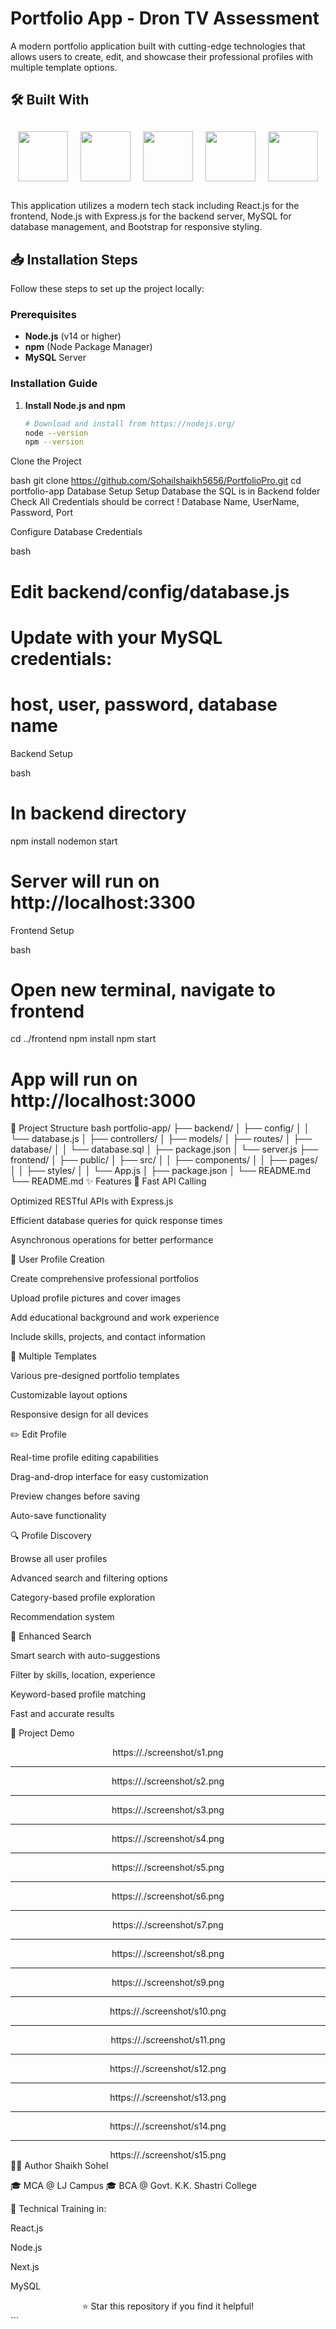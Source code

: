 # Portfolio App - Dron TV Assessment

A modern portfolio application built with cutting-edge technologies that allows users to create, edit, and showcase their professional profiles with multiple template options.

## 🛠️ Built With

<div align="center" style="display: flex; justify-content: center; gap: 20px; flex-wrap: wrap; margin: 30px 0;">
  <img src="https://cdn.jsdelivr.net/gh/devicons/devicon/icons/react/react-original.svg" width="80" height="80" />
  <img src="https://cdn.jsdelivr.net/gh/devicons/devicon/icons/nodejs/nodejs-original.svg" width="80" height="80" />
  <img src="https://cdn.jsdelivr.net/gh/devicons/devicon/icons/express/express-original.svg" width="80" height="80" />
  <img src="https://cdn.jsdelivr.net/gh/devicons/devicon/icons/mysql/mysql-original.svg" width="80" height="80" />
  <img src="https://cdn.jsdelivr.net/gh/devicons/devicon/icons/bootstrap/bootstrap-original.svg" width="80" height="80" />
</div>

This application utilizes a modern tech stack including React.js for the frontend, Node.js with Express.js for the backend server, MySQL for database management, and Bootstrap for responsive styling.

## 📥 Installation Steps

Follow these steps to set up the project locally:

### Prerequisites
- **Node.js** (v14 or higher)
- **npm** (Node Package Manager)
- **MySQL** Server

### Installation Guide

1. **Install Node.js and npm**
   ```bash
   # Download and install from https://nodejs.org/
   node --version
   npm --version
Clone the Project

bash
git clone https://github.com/Sohailshaikh5656/PortfolioPro.git
cd portfolio-app
Database Setup
Setup Database the SQL is in Backend folder Check All Credentials should be correct ! Database Name, UserName, Password, Port

Configure Database Credentials

bash
# Edit backend/config/database.js
# Update with your MySQL credentials:
# host, user, password, database name
Backend Setup

bash
# In backend directory
npm install
nodemon start
# Server will run on http://localhost:3300
Frontend Setup

bash
# Open new terminal, navigate to frontend
cd ../frontend
npm install
npm start
# App will run on http://localhost:3000
📁 Project Structure
bash
portfolio-app/
├── backend/
│   ├── config/
│   │   └── database.js
│   ├── controllers/
│   ├── models/
│   ├── routes/
│   ├── database/
│   │   └── database.sql
│   ├── package.json
│   └── server.js
├── frontend/
│   ├── public/
│   ├── src/
│   │   ├── components/
│   │   ├── pages/
│   │   ├── styles/
│   │   └── App.js
│   ├── package.json
│   └── README.md
└── README.md
✨ Features
🚀 Fast API Calling

Optimized RESTful APIs with Express.js

Efficient database queries for quick response times

Asynchronous operations for better performance

👤 User Profile Creation

Create comprehensive professional portfolios

Upload profile pictures and cover images

Add educational background and work experience

Include skills, projects, and contact information

🎨 Multiple Templates

Various pre-designed portfolio templates

Customizable layout options

Responsive design for all devices

✏️ Edit Profile

Real-time profile editing capabilities

Drag-and-drop interface for easy customization

Preview changes before saving

Auto-save functionality

🔍 Profile Discovery

Browse all user profiles

Advanced search and filtering options

Category-based profile exploration

Recommendation system

🔎 Enhanced Search

Smart search with auto-suggestions

Filter by skills, location, experience

Keyword-based profile matching

Fast and accurate results

📸 Project Demo
<div align="center">
https://./screenshot/s1.png


<hr />
https://./screenshot/s2.png


<hr />
https://./screenshot/s3.png


<hr />
https://./screenshot/s4.png


<hr />
https://./screenshot/s5.png


<hr />
https://./screenshot/s6.png


<hr />
https://./screenshot/s7.png


<hr />
https://./screenshot/s8.png


<hr />
https://./screenshot/s9.png


<hr />
https://./screenshot/s10.png


<hr />
https://./screenshot/s11.png


<hr />
https://./screenshot/s12.png


<hr />
https://./screenshot/s13.png


<hr />
https://./screenshot/s14.png


<hr />
https://./screenshot/s15.png


</div>
👨‍💻 Author
Shaikh Sohel

🎓 MCA @ LJ Campus
🎓 BCA @ Govt. K.K. Shastri College

💼 Technical Training in:

React.js

Node.js

Next.js

MySQL

<div align="center">
⭐ Star this repository if you find it helpful!
</div> ```
